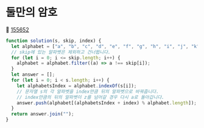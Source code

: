 # 둘만의 암호
🔗 <a href="https://school.programmers.co.kr/learn/courses/30/lessons/155652">155652</a>

```javascript
function solution(s, skip, index) {
  let alphabet = ["a", "b", "c", "d", "e", "f", "g", "h", "i", "j", "k", "l", "m", "n", "o", "p", "q", "r", "s", "t", "u", "v", "w", "x", "y", "z"];
  // skip에 있는 알파벳은 제외하고 건너뜁니다.
  for (let i = 0; i <= skip.length; i++) {
    alphabet = alphabet.filter((a) => a !== skip[i]);
  }
  let answer = [];
  for (let i = 0; i < s.length; i++) {
    let alphabetsIndex = alphabet.indexOf(s[i]);
    // 문자열 s의 각 알파벳을 index만큼 뒤의 알파벳으로 바꿔줍니다.
    // index만큼의 뒤의 알파벳이 z를 넘어갈 경우 다시 a로 돌아갑니다.
    answer.push(alphabet[(alphabetsIndex + index) % alphabet.length]);
  }
  return answer.join("");
}
```
